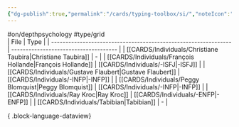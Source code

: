 ```yaml
---
{"dg-publish":true,"permalink":"/cards/typing-toolbox/si/","noteIcon":"1","created":"2023-04-04T21:25:30.720+02:00","updated":"2023-05-28T12:43:16.672+02:00"}
---
```


#on/depthpsychology #type/grid  
| File                                                            | Type                                  |
| --------------------------------------------------------------- | ------------------------------------- |
| [[CARDS/Individuals/Christiane Taubira\|Christiane Taubira]] | \-                                    |
| [[CARDS/Individuals/François Hollande\|François Hollande]]   | [[CARDS/Individuals/-ISFJ\|-ISFJ]] |
| [[CARDS/Individuals/Gustave Flaubert\|Gustave Flaubert]]     | [[CARDS/Individuals/-INFP\|-INFP]] |
| [[CARDS/Individuals/Peggy Blomquist\|Peggy Blomquist]]       | [[CARDS/Individuals/-INFP\|-INFP]] |
| [[CARDS/Individuals/Ray Kroc\|Ray Kroc]]                     | [[CARDS/Individuals/-ENFP\|-ENFP]] |
| [[CARDS/Individuals/Tabibian\|Tabibian]]                     | \-                                    |

{ .block-language-dataview}

